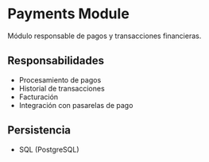 # Payments Module

Módulo responsable de pagos y transacciones financieras.

## Responsabilidades
- Procesamiento de pagos
- Historial de transacciones
- Facturación
- Integración con pasarelas de pago

## Persistencia
- SQL (PostgreSQL)